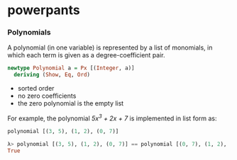 # powerpants

### Polynomials

A polynomial (in one variable) is represented by a list of monomials, in which each term is given as a degree-coefficient pair.

```haskell
newtype Polynomial a = Px [(Integer, a)] 
  deriving (Show, Eq, Ord)
```

- sorted order
- no zero coefficients
- the zero polynomial is the empty list

For example, the polynomial <i>5x<sup>3</sup> + 2x + 7</i> is implemented in list form as:

```haskell
polynomial [(3, 5), (1, 2), (0, 7)]
```

```haskell
λ> polynomial [(3, 5), (1, 2), (0, 7)] == polynomial [(0, 7), (1, 2), (2, 0), (3, 5)]
True
```

<!--

### Polynomials

A polynomial (in one variable) is represented by a list of monomials, in which each term is given as a degree-coefficient pair.

```haskell
type Polynomial a = [(Integer, a)]
```

For example, the polynomial <i> 5x<sup>3</sup> + 2x + 7 </i> is implemented in list form as:

```haskell
[(3, 5), (1, 2), (0, 7)]
```

It is convenient to work with these lists in sorted order, with the leading term first.

```haskell
pxsorted = sortBy (flip compare `on` fst)
```

We can implement some basic building blocks.

```haskell
px1x = [(1, 1)]            
pxconst n = [(0, n)]    -- A constant is a zero-degree monomial.
```

The zero polynomial is represented by the empty list.  

```haskell
pxzero = []
```

This is consistent with the idea that the degree of a polynomial is equal to the degree of its highest order monomial. In our implementation, this is the first element's first component in the sorted list of terms. Since the empty list doesn't have any terms, its degree is undefined. 

```haskell
pxdeg [] = -1
pxdeg terms = fst (head (pxsorted terms))
```

The additive inverse of a polynomial is constructed by negating the second component of each element in the list.

```
pxneg = fmap (fmap negate)
```

### Expressions in one variable

### Symbolic algebra

### Simplifying expressions

##### Flattening nested nodes

A multiplication or addition node that appears inside a node of the same type can safely be merged with its parent, since these operators satisfy the associative law. For example, the identity <i> a + b + (c + d + e) = a + b + c + d + e </i> is captured by to the following node tree simplification step:

```
   (+)                    (+)
    |                      |
[ a b (+) ]   ===>   [ a b c d e ]
       | 
   [ c d e ]
```

Flattening can be performed recursively.

```
   (+)                      (+)
    |                        |
[ a b (+) ]   ===>   [ a b c d e f g ]
       | 
  [ c (+) g ]
       |
   [ d e f ]
```

```haskell
flat :: Op -> [Expr a] -> [Expr a]
flat op = rec where
    rec [] = []
    rec (expr:exprs) = 
        case expr of
          (Op op' xs) | op == op' -> rec exprs ++ rec xs
          _ -> expr : rec exprs
```

##### Identities

```
   (+)
    |   ===>   0
   [ ]
```

```
   (×)
    |   ===>   1
   [ ]
```

```
   (+)
    |   ===>   a
  [ a ]
```

```
   (×)
    |   ===>   a
  [ a ]
```

##### Misc.

```
     (+)              (+)
      |      ===>      |
  [ a 0 b ]         [ a b ]
```

```
     (×)              (×)
      |      ===>      |
  [ a 1 b ]         [ a b ]
```

##### Zero product

```
     (×)         
      |      ===>   0
  [ a 0 b ]     
```

-->

